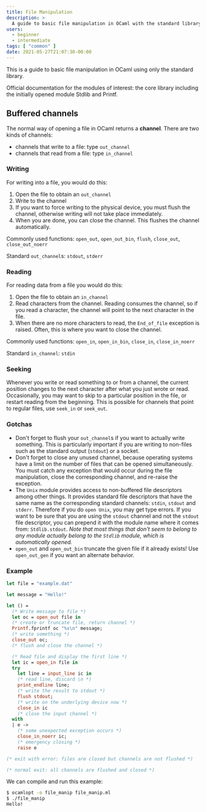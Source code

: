 ```yaml
---
title: File Manipulation
description: >
  A guide to basic file manipulation in OCaml with the standard library
users:
  - beginner
  - intermediate
tags: [ "common" ]
date: 2021-05-27T21:07:30-00:00
---
```


This is a guide to basic file manipulation in OCaml using only the
standard library.

<!-- TODO: links to new API locations -->
Official documentation for the modules of interest:
the core library including the initially opened module Stdlib and Printf.

## Buffered channels
The normal way of opening a file in OCaml returns a **channel**. There
are two kinds of channels:

* channels that write to a file: type `out_channel`
* channels that read from a file: type `in_channel`

###  Writing
For writing into a file, you would do this:

1. Open the file to obtain an `out_channel`
1. Write to the channel
1. If you want to force writing to the physical device, you must flush
 the channel, otherwise writing will not take place immediately.
1. When you are done, you can close the channel. This flushes the
 channel automatically.

Commonly used functions: `open_out`, `open_out_bin`, `flush`,
`close_out`, `close_out_noerr`

Standard `out_channel`s: `stdout`, `stderr`

###  Reading
For reading data from a file you would do this:

1. Open the file to obtain an `in_channel`
1. Read characters from the channel. Reading consumes the channel, so
 if you read a character, the channel will point to the next
 character in the file.
1. When there are no more characters to read, the `End_of_file`
 exception is raised. Often, this is where you want to close the
 channel.

Commonly used functions: `open_in`, `open_in_bin`, `close_in`,
`close_in_noerr`

Standard `in_channel`: `stdin`

###  Seeking
Whenever you write or read something to or from a channel, the current
position changes to the next character after what you just wrote or
read. Occasionally, you may want to skip to a particular position in the
file, or restart reading from the beginning. This is possible for
channels that point to regular files, use `seek_in` or `seek_out`.

###  Gotchas
* Don't forget to flush your `out_channel`s if you want to actually
 write something. This is particularly important if you are writing
 to non-files such as the standard output (`stdout`) or a socket.
* Don't forget to close any unused channel, because operating systems
 have a limit on the number of files that can be opened
 simultaneously. You must catch any exception that would occur during
 the file manipulation, close the corresponding channel, and re-raise
 the exception.
* The `Unix` module provides access to non-buffered file descriptors
 among other things. It provides standard file descriptors that have
 the same name as the corresponding standard channels: `stdin`,
 `stdout` and `stderr`. Therefore if you do `open Unix`, you may get
 type errors. If you want to be sure that you are using the `stdout`
 channel and not the `stdout` file descriptor, you can prepend it
 with the module name where it comes from: `Stdlib.stdout`. *Note
 that most things that don't seem to belong to any module actually
 belong to the `Stdlib` module, which is automatically opened.*
* `open_out` and `open_out_bin` truncate the given file if it already
 exists! Use `open_out_gen` if you want an alternate behavior.

###  Example

<!-- $MDX file=examples/file_manip.ml -->
```ocaml
let file = "example.dat"

let message = "Hello!"

let () =
  (* Write message to file *)
  let oc = open_out file in
  (* create or truncate file, return channel *)
  Printf.fprintf oc "%s\n" message;
  (* write something *)
  close_out oc;
  (* flush and close the channel *)

  (* Read file and display the first line *)
  let ic = open_in file in
  try
    let line = input_line ic in
    (* read line, discard \n *)
    print_endline line;
    (* write the result to stdout *)
    flush stdout;
    (* write on the underlying device now *)
    close_in ic
    (* close the input channel *)
  with
  | e ->
    (* some unexpected exception occurs *)
    close_in_noerr ic;
    (* emergency closing *)
    raise e

(* exit with error: files are closed but channels are not flushed *)

(* normal exit: all channels are flushed and closed *)
```

We can compile and run this example: 

<!-- $MDX dir=examples -->
```sh
$ ocamlopt -o file_manip file_manip.ml
$ ./file_manip
Hello!
```
